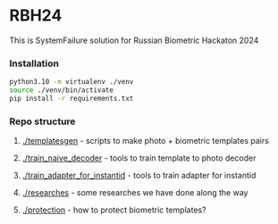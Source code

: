 RBH24
===

This is SystemFailure solution for Russian Biometric Hackaton 2024

### Installation

```bash
python3.10 -m virtualenv ./venv
source ./venv/bin/activate
pip install -r requirements.txt
```

### Repo structure

1. [./templatesgen](./templatesgen) - scripts to make photo + biometric templates pairs

2. [./train_naive_decoder](./train_naive_decoder) - tools to train template to photo decoder

3. [./train_adapter_for_instantid](./train_adapter_for_instantid) - tools to train adapter for instantid

4. [./researches](./researches) - some researches we have done along the way

5. [./protection](./protection) - how to protect biometric templates?